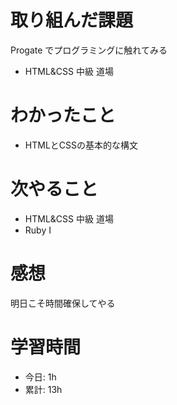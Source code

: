 # 取り組んだ課題
Progate でプログラミングに触れてみる
* HTML&CSS 中級 道場
# わかったこと
* HTMLとCSSの基本的な構文
# 次やること
* HTML&CSS 中級 道場
* Ruby I
# 感想
明日こそ時間確保してやる
# 学習時間
* 今日: 1h
* 累計: 13h
